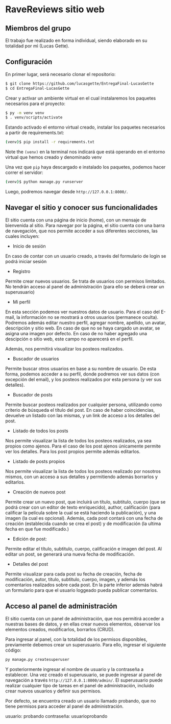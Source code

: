 # RaveReviews sitio web

## Miembros del grupo

El trabajo fue realizado en forma individual, siendo elaborado en su totalidad por mì (Lucas Gette).





## Configuración

En primer lugar, será necesario clonar el repositorio:

```sh
$ git clone https://github.com/lucasgette/EntregaFinal-LucasGette
$ cd EntregaFinal-LucasGette

```

Crear y activar un ambiente virtual en el cual instalaremos los paquetes necesarios para el proyecto:

```sh
$ py -m venv venv
$ . venv/scripts/activate
```

Estando activado el entorno virtual creado, instalar los paquetes necesarios a partir de requirements.txt:

```sh
(venv)$ pip install -r requirements.txt
```
Note the `(venv)` en la terminal nos indicará que está operando en el entorno virtual que hemos creado y denominado venv


Una vez que `pip` haya descargado e instalado los paquetes, podemos hacer correr el servidor:
```sh
(venv)$ python manage.py runserver
```

Luego, podremos navegar desde `http://127.0.0.1:8000/`.


## Navegar el sitio y conocer sus funcionalidades

El sitio cuenta con una página de inicio (home), con un mensaje de bienvenida al sitio. Para navegar por la página, el sitio cuenta con una barra de navegación, que nos permite acceder a sus diferentes secciones, las cuales incluyen:

* Inicio de sesión

En caso de contar con un usuario creado, a través del formulario de login se podrá iniciar sesión

* Registro 

Permite crear nuevos usuarios. Se trata de usuarios con permisos limitados. No tendrán acceso al panel de administración (para ello se deberá crear un superusuario)

* Mi perfil

En esta sección podemos ver nuestros datos de usuario. Para el caso del E-mail, la información no se mostrará a otros usuarios (permanece oculta). Podremos además editar nuestro perfil, agregar nombre, apellido, un avatar, descripción y sitio web.  En caso de que no se haya cargado un avatar, se asigna una imagen por defecto. En caso de no haber agregado una descipción o sitio web, este campo no aparecerá en el perfil.

Además, nos permitirá visualizar los posteos realizados.

* Buscador de usuarios

Permite buscar otros usuarios en base a su nombre de usuario. De esta forma, podemos acceder a su perfil, donde podremos ver sus datos (con excepción del email), y los posteos realizados por esta persona (y ver sus detalles).


* Buscador de posts

Permite buscar posteos realizados por cualquier persona, utilizando como criterio de búsqueda el título del post. En caso de haber coincidencias, devuelve un listado con las mismas, y un link de acceso a los detalles del post.

* Listado de todos los posts

Nos permite visualizar la lista de todos los posteos realizados, ya sea propios como ajenos. Para el caso de los post ajenos únicamente permite ver los detalles. Para los post propios permite además editarlos.

* Listado de posts propios

Nos permite visualizar la lista de todos los posteos realizado por nosotros mismos, con un acceso a sus detalles y permitiendo además borrarlos y editarlos.


* Creación de nuevos post

Permite crear un nuevo post, que incluirá un título, subtitulo, cuerpo (que se podrá crear con un editor de texto enriquecido), author, calificación (para calificar la película sobre la cual se está haciendo la publicación), y una imagen (la cual es opcional). Además, cada post contará con una fecha de creación (establecida cuando se crea el post) y de modificación (la ultima fecha en que fue modificado.)

* Edición de post:

Permite editar el título, subtitulo, cuerpo, calificación e imagen del post. Al editar un post, se generará una nueva fecha de modificación.

* Detalles del post

Permite visualizar para cada post su fecha de creación, fecha de modificación, autor, titulo, subtitulo, cuerpo, imagen, y además los comentarios realizados sobre cada post. En la parte inferior además habrá un formulario para que el usuario loggeado pueda publicar comentarios.



## Acceso al panel de administración

El sitio cuenta con un panel de administración, que nos permitirá acceder a nuestras bases de datos, y en ellas crear nuevos elementos, observar los elementos creados, modificarlos, borrarlos (CRUD).



Para ingresar al panel, con la totalidad de los permisos disponibles, previamente debemos crear un superusuario. Para ello, ingresar el siguiente código:

```sh
py manage.py createsuperuser
```

Y posteriormente ingresar el nombre de usuario y la contraseña a establecer. Una vez creado el superusuario, se puede ingresar al panel de navegación a través `http://127.0.0.1:8000/admin/`. El superusuario puede realizar cualquier tipo de tareas en el panel de administración, incluido crear nuevos usuarios y definir sus permisos.



Por defecto, se encuentra creado un usuario llamado probando, que no tiene permisos para acceder al panel de administración. 

usuario: probando
contraseña: usuarioprobando
